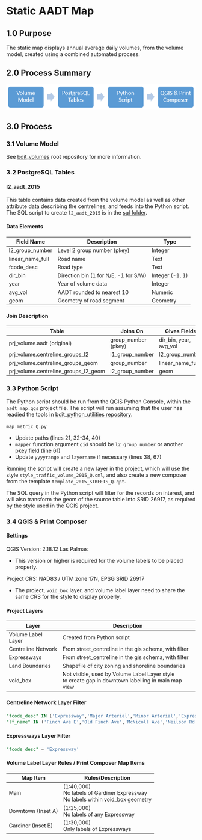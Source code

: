 # Static AADT Map

## 1.0 Purpose
The static map displays annual average daily volumes, from the volume model, created using a combined automated process.

## 2.0 Process Summary
![](flowdiagram.PNG)

## 3.0 Process
### 3.1 Volume Model
See [bdit_volumes](https://github.com/CityofToronto/bdit_volumes/) root repository for more information. 

### 3.2 PostgreSQL Tables
#### l2_aadt_2015
This table contains data created from the volume model as well as other attribute data describing the centrelines, and feeds into the Python script. The SQL script to create `l2_aadt_2015` is in the [sql folder](sql/).

#### Data Elements
Field Name|Description|Type
----------|-----------|----
l2_group_number|Level 2 group number (pkey)|Integer
linear_name_full|Road name|Text
fcode_desc|Road type|Text
dir_bin|Direction bin (1 for N/E, -1 for S/W)|Integer (-1, 1)
year|Year of volume data|Integer
avg_vol|AADT rounded to nearest 10|Numeric
geom|Geometry of road segment|Geometry

#### Join Description
Table|Joins On|Gives Fields
-----|--------|------------
prj_volume.aadt (original)|group_number (pkey)|dir_bin, year, avg_vol
prj_volume.centreline_groups_l2|l1_group_number|l2_group_number
prj_volume.centreline_groups_geom|group_number|linear_name_full
prj_volume.centreline_groups_l2_geom|l2_group_number|geom

### 3.3 Python Script
The Python script should be run from the QGIS Python Console, within the `aadt_map.qgs` project file. The script will run assuming that the user has readied the tools in [bdit_python_utilities repository](https://github.com/CityofToronto/bdit_python_utilities). 

`map_metric_Q.py`
 - Update paths (lines 21, 32-34, 40)
 - `mapper` function argument `gid` should be `l2_group_number` or another pkey field (line 61)
 - Update `yyyyrange` and `layername` if necessary (lines 38, 67)

Running the script will create a new layer in the project, which will use the style `style_traffic_volume_2015_Q.qml`, and also create a new composer from the template `template_2015_STREETS_Q.qpt`. 

The SQL query in the Python script will filter for the records on interest, and will also transform the geom of the source table into SRID 26917, as required by the style used in the QGIS project. 


### 3.4 QGIS & Print Composer
#### Settings
QGIS Version: 2.18.12 Las Palmas
 - This version or higher is required for the volume labels to be placed properly.

Project CRS: NAD83 / UTM zone 17N, EPSG SRID 26917
 - The project, `void_box` layer, and volume label layer need to share the same CRS for the style to display properly.

#### Project Layers
Layer|Description
-----|-----------
Volume Label Layer|Created from Python script
Centreline Network|From street_centreline in the gis schema, with filter
Expressways|From street_centreline in the gis schema, with filter
Land Boundaries|Shapefile of city zoning and shoreline boundaries
void_box|Not visible, used by Volume Label Layer style <br>to create gap in downtown labelling in main map view

#### Centreline Network Layer Filter
```SQL
"fcode_desc" IN ('Expressway','Major Arterial','Minor Arterial','Expressway Ramp') OR
"lf_name" IN ('Finch Ave E','Old Finch Ave','McNicoll Ave','Neilson Rd','Morningside Ave','Staines Rd','Sewell''s Rd','Meadowvale Rd','Plug Hat Rd','Beare Rd','Reesor Rd')
```

#### Expressways Layer Filter
```SQL
"fcode_desc" = 'Expressway'
```

#### Volume Label Layer Rules / Print Composer Map Items
Map Item|Rules/Description
--------|-----------------
Main|(1:40,000)<br>No labels of Gardiner Expressway<br>No labels within void_box geometry
Downtown (Inset A)|(1:15,000)<br>No labels of any Expressway
Gardiner (Inset B)|(1:30,000)<br>Only labels of Expressways

